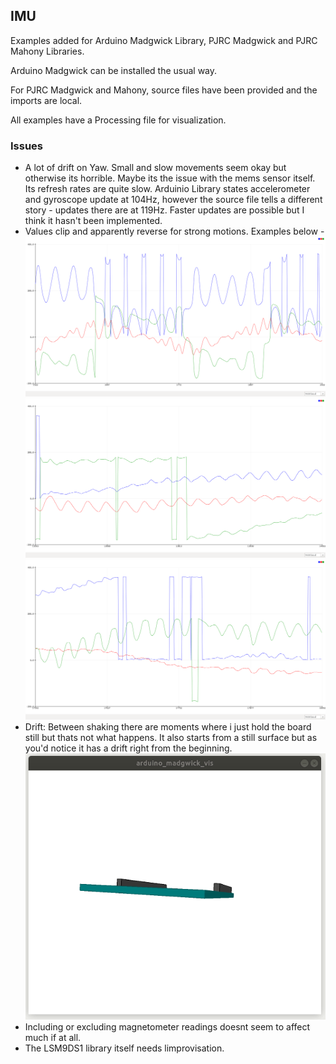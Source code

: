 IMU
---

Examples added for Arduino Madgwick Library, PJRC Madgwick and PJRC Mahony Libraries.  

Arduino Madgwick can be installed the usual way.

For PJRC Madgwick and Mahony, source files have been provided and the imports are local.

All examples have a Processing file for visualization.

### Issues
- A lot of drift on Yaw. Small and slow movements seem okay but otherwise its horrible. Maybe its the issue with the mems sensor itself. Its refresh rates are quite slow. Arduinio Library states accelerometer and gyroscope update at 104Hz, however the source file tells a different story - updates there are at 119Hz. Faster updates are possible but I think it hasn't been implemented.
- Values clip and apparently reverse for strong motions. Examples below -
![clip 1](./c1.png)
![clip 2](./c2.png)
![clip 3](./c3.png)
- Drift: Between shaking there are moments where i just hold the board still but thats not what happens. It also starts from a still surface but as you'd notice it has a drift right from the beginning.
![drift](./visualization.gif)
- Including or excluding magnetometer readings doesnt seem to affect much if at all.  
- The LSM9DS1 library itself needs limprovisation.